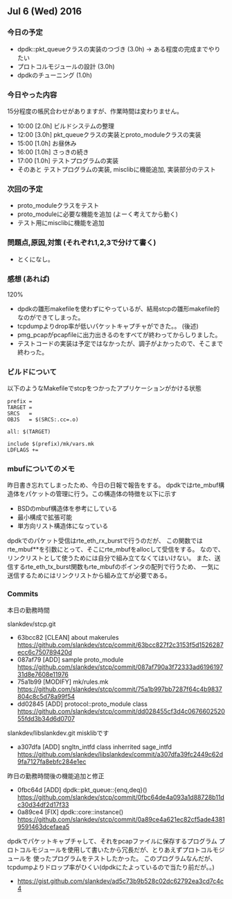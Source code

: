 

## Jul 6 (Wed) 2016

### 今日の予定

 - dpdk::pkt_queueクラスの実装のつづき (3.0h) -> ある程度の完成までやりたい
 - プロトコルモジュールの設計 (3.0h)
 - dpdkのチューニング (1.0h)

### 今日やった内容

15分程度の帳尻合わせがありますが、作業時間は変わりません。

 - 10:00 [2.0h] ビルドシステムの整理
 - 12:00 [3.0h] pkt_queueクラスの実装とproto_moduleクラスの実装
 - 15:00 [1.0h] お昼休み
 - 16:00 [1.0h] さっきの続き
 - 17:00 [1.0h] テストプログラムの実装
 - そのあと     テストプログラムの実装, misclibに機能追加, 実装部分のテスト



### 次回の予定

 - proto_moduleクラスをテスト
 - proto_moduleに必要な機能を追加 (よーく考えてから動く)
 - テスト用にmisclibに機能を追加



### 問題点,原因,対策 (それぞれ1,2,3で分けて書く)

 - とくになし。



### 感想 (あれば)

120%

 - dpdkの雛形makefileを使わずにやっているが、結局stcpの雛形makefile的なのができてしまった。
 - tcpdumpよりdrop率が低いパケットキャプチャができた。。 (後述)
 - pmg_pcapがpcapfileに出力出きるのをすべてが終わってからしりました。
 - テストコードの実装は予定ではなかったが、調子がよかったので、そこまで終わった。



### ビルドについて

以下のようなMakefileでstcpをつかったアプリケーションがかける状態

```
prefix = 
TARGET = 
SRCS   = 
OBJS   = $(SRCS:.cc=.o)

all: $(TARGET)

include $(prefix)/mk/vars.mk
LDFLAGS +=
```



### mbufについてのメモ

昨日書き忘れてしまったため、今日の日報で報告をする。
dpdkではrte_mbuf構造体をパケットの管理に行う。この構造体の特徴を以下に示す

 - BSDのmbuf構造体を参考にしている
 - 最小構成で拡張可能
 - 単方向リスト構造体になっている

dpdkでのパケット受信はrte_eth_rx_burstで行うのだが、
この関数ではrte_mbuf**を引数にとって、そこにrte_mbufをallocして受信をする。
なので、リンクリストとして使うためには自分で組み立てなくてはいけない。
また、送信するrte_eth_tx_burst関数もrte_mbufのポインタの配列で行うため、
一気に送信するためにはリンクリストから組み立てが必要である。




### Commits



本日の勤務時間


slankdev/stcp.git 
 * 63bcc82 [CLEAN] about makerules
   https://github.com/slankdev/stcp/commit/63bcc827f2c3153f5d1526287ecc6c750789420d
 * 087af79 [ADD] sample proto_module
   https://github.com/slankdev/stcp/commit/087af790a3f72333ad619619731d8e7608e11976
 * 75a1b99 [MODIFY] mk/rules.mk
   https://github.com/slankdev/stcp/commit/75a1b997bb7287f64c4b9837804c8c5d78a99f54
 * dd02845 [ADD] protocol::proto_module class
   https://github.com/slankdev/stcp/commit/dd028455cf3d4c067660252055fdd3b34d6d0707


slankdev/libslankdev.git misklibです
 * a307dfa [ADD] sngltn_intfd class inherrited sage_intfd
   https://github.com/slankdev/libslankdev/commit/a307dfa39fc2449c62d9fa7127fa8ebfc284e1ec




昨日の勤務時間後の機能追加と修正
 * 0fbc64d [ADD] dpdk::pkt_queue::{enq,deq}()
   https://github.com/slankdev/stcp/commit/0fbc64de4a093a1d88728b11dc30d34df2d17f33
 * 0a89ce4 [FIX] dpdk::core::instance()
   https://github.com/slankdev/stcp/commit/0a89ce4a621ec82cf5ade43819591463dcefaea5



  
dpdkでパケットキャプチャして、それをpcapファイルに保存するプログラム
プロトコルモジュールを使用して書いたから冗長だが、とりあえずプロトコルモジュールを
使ったプログラムをテストしたかった。
このプログラムなんだが、tcpdumpよりドロップ率がひくい(dpdkにたよっているので当たり前だが。。)
 - https://gist.github.com/slankdev/ad5c73b9b528c02dc62792ea3cd7c4c4



